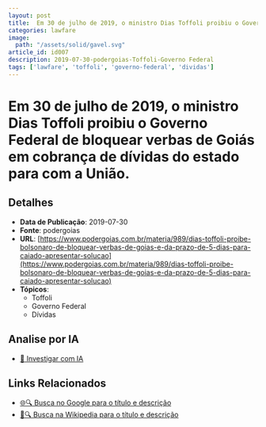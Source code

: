 ```yaml
---
layout: post
title:  Em 30 de julho de 2019, o ministro Dias Toffoli proibiu o Governo Federal de bloquear verbas de Goiás em cobrança de dívidas do estado para com a União.
categories: lawfare
image: 
  path: "/assets/solid/gavel.svg"
article_id: id007
description: 2019-07-30-podergoias-Toffoli-Governo Federal
tags: ['lawfare', 'toffoli', 'governo-federal', 'dividas']
---
```


# Em 30 de julho de 2019, o ministro Dias Toffoli proibiu o Governo Federal de bloquear verbas de Goiás em cobrança de dívidas do estado para com a União.

## Detalhes
- **Data de Publicação**: 2019-07-30
- **Fonte**: podergoias
- **URL**: [https://www.podergoias.com.br/materia/989/dias-toffoli-proibe-bolsonaro-de-bloquear-verbas-de-goias-e-da-prazo-de-5-dias-para-caiado-apresentar-solucao](https://www.podergoias.com.br/materia/989/dias-toffoli-proibe-bolsonaro-de-bloquear-verbas-de-goias-e-da-prazo-de-5-dias-para-caiado-apresentar-solucao)
- **Tópicos**:
  - Toffoli
  - Governo Federal
  - Dívidas

## Analise por IA
- [🤖 Investigar com IA](https://www.perplexity.ai/search?q=%22not%C3%ADcia%20artigo%20Brasil%22%20Em%2030%20de%20julho%20de%202019%2C%20o%20ministro%20Dias%20Toffoli%20proibiu%20o%20Governo%20Federal%20de%20bloquear%20verbas%20de%20Goi%C3%A1s%20em%20cobran%C3%A7a%20de%20d%C3%ADvidas%20do%20estado%20para%20com%20a%20Uni%C3%A3o.%20podergoias%202019-07-30)

## Links Relacionados
- [🌐🔍 Busca no Google para o título e descrição](https://www.google.com/search?q=%22not%C3%ADcia%20artigo%20Brasil%22%20Em%2030%20de%20julho%20de%202019%2C%20o%20ministro%20Dias%20Toffoli%20proibiu%20o%20Governo%20Federal%20de%20bloquear%20verbas%20de%20Goi%C3%A1s%20em%20cobran%C3%A7a%20de%20d%C3%ADvidas%20do%20estado%20para%20com%20a%20Uni%C3%A3o.%20podergoias%202019-07-30)
- [📖🔍 Busca na Wikipedia para o título e descrição](https://pt.wikipedia.org/w/index.php?search=%22not%C3%ADcia%20artigo%20Brasil%22%20Em%2030%20de%20julho%20de%202019%2C%20o%20ministro%20Dias%20Toffoli%20proibiu%20o%20Governo%20Federal%20de%20bloquear%20verbas%20de%20Goi%C3%A1s%20em%20cobran%C3%A7a%20de%20d%C3%ADvidas%20do%20estado%20para%20com%20a%20Uni%C3%A3o.%20podergoias%202019-07-30)

